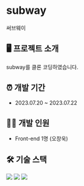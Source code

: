 # subway
써브웨이

## 🖥 프로젝트 소개
subway를 클론 코딩하였습니다.

## ⏰ 개발 기간
- 2023.07.20 ~ 2023.07.22

## 🙍‍♂️ 개발 인원
- Front-end 1명 (오창욱)

## 🛠 기술 스택
<p float="left">
  <img src="https://img.shields.io/badge/html5-E34F26?style=for-the-badge&logo=html5&logoColor=white"> 
  <img src="https://img.shields.io/badge/css-1572B6?style=for-the-badge&logo=css3&logoColor=white"> 
  <img src="https://img.shields.io/badge/javascript-F7DF1E?style=for-the-badge&logo=javascript&logoColor=black"> 
